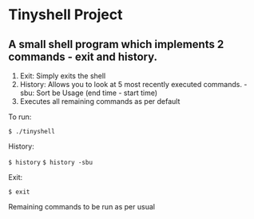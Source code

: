 # Tinyshell Project 

## A small shell program which implements 2 commands - exit and history. 

1. Exit: Simply exits the shell
2. History: Allows you to look at 5 most recently executed commands. 
    -sbu: Sort be Usage (end time - start time)
3. Executes all remaining commands as per default 


To run: 

`$ ./tinyshell`

History: 

`$ history`
`$ history -sbu`

Exit: 

`$ exit`

Remaining commands to be run as per usual 
